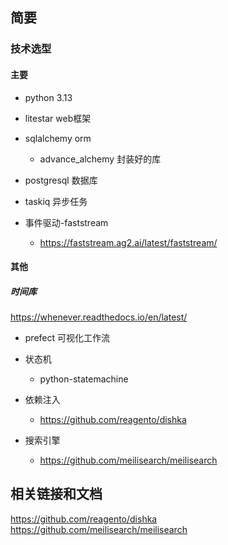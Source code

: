 ## 简要
### 技术选型
#### 主要
* python 3.13
* litestar web框架
* sqlalchemy orm
  * advance_alchemy 封装好的库
* postgresql 数据库
* taskiq 异步任务

* 事件驱动-faststream
  * https://faststream.ag2.ai/latest/faststream/

#### 其他
##### 时间库
https://whenever.readthedocs.io/en/latest/

* prefect 可视化工作流

* 状态机
  * python-statemachine

* 依赖注入
  * https://github.com/reagento/dishka

* 搜索引擎
  * https://github.com/meilisearch/meilisearch


## 相关链接和文档
https://github.com/reagento/dishka
https://github.com/meilisearch/meilisearch
